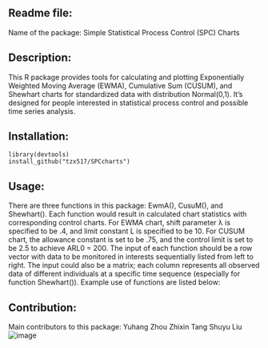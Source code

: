 ## Readme file:
Name of the package: Simple Statistical Process Control (SPC) Charts

## Description:
This R package provides tools for calculating and plotting Exponentially Weighted Moving Average (EWMA), Cumulative Sum (CUSUM), and Shewhart charts for standardized data with distribution Normal(0,1). It’s designed for people interested in statistical process control and possible time series analysis.

## Installation:
```{r}
library(devtools)
install_github("tzx517/SPCcharts") 
```

## Usage:
There are three functions in this package: EwmA(), CusuM(), and Shewhart(). Each function would result in calculated chart statistics with corresponding control charts. For EWMA chart, shift parameter λ is specified to be .4, and limit constant L is specified to be 10. For CUSUM chart, the allowance constant is set to be .75, and the control limit is set to be 2.5 to achieve ARL0 = 200. The input of each function should be a row vector with data to be monitored in interests sequentially listed from left to right. The input could also be a matrix; each column represents all observed data of different individuals at a specific time sequence (especially for function Shewhart()). Example use of functions are listed below:

## Contribution:
Main contributors to this package:
Yuhang Zhou
Zhixin Tang
Shuyu Liu
![image](https://github.com/tzx517/SPCcharts/assets/153178004/503de975-c0a4-4ac8-898e-d742c92468c3)
